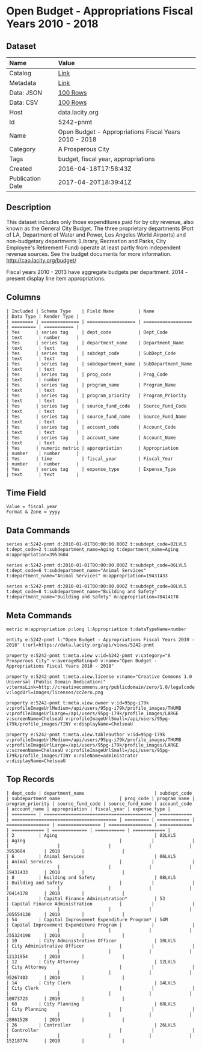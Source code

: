 # Open Budget - Appropriations Fiscal Years 2010 - 2018

## Dataset

| Name | Value |
| :--- | :---- |
| Catalog | [Link](https://catalog.data.gov/dataset/open-budget-appropriations-fiscal-years-2010-2017) |
| Metadata | [Link](https://data.lacity.org/api/views/5242-pnmt) |
| Data: JSON | [100 Rows](https://data.lacity.org/api/views/5242-pnmt/rows.json?max_rows=100) |
| Data: CSV | [100 Rows](https://data.lacity.org/api/views/5242-pnmt/rows.csv?max_rows=100) |
| Host | data.lacity.org |
| Id | 5242-pnmt |
| Name | Open Budget - Appropriations Fiscal Years 2010 - 2018 |
| Category | A Prosperous City |
| Tags | budget, fiscal year, appropriations |
| Created | 2016-04-18T17:58:43Z |
| Publication Date | 2017-04-20T18:39:41Z |

## Description

This dataset includes only those expenditures paid for by city revenue, also known as the General City Budget. The three proprietary departments (Port of LA, Department of Water and Power, Los Angeles World Airports) and non-budgetary departments (Library, Recreation and Parks, City Employee's Retirement Fund) operate at least partly from independent revenue sources. See the budget documents for more information. http://cao.lacity.org/budget/

Fiscal years 2010 - 2013 have aggregate budgets per department. 2014 - present display line item appropriations.

## Columns

```ls
| Included | Schema Type    | Field Name         | Name               | Data Type | Render Type |
| ======== | ============== | ================== | ================== | ========= | =========== |
| Yes      | series tag     | dept_code          | Dept_Code          | text      | number      |
| Yes      | series tag     | department_name    | Department_Name    | text      | text        |
| Yes      | series tag     | subdept_code       | SubDept_Code       | text      | text        |
| Yes      | series tag     | subdepartment_name | SubDepartment_Name | text      | text        |
| Yes      | series tag     | prog_code          | Prog_Code          | text      | number      |
| Yes      | series tag     | program_name       | Program_Name       | text      | text        |
| Yes      | series tag     | program_priority   | Program_Priority   | text      | text        |
| Yes      | series tag     | source_fund_code   | Source_Fund_Code   | text      | text        |
| Yes      | series tag     | source_fund_name   | Source_Fund_Name   | text      | text        |
| Yes      | series tag     | account_code       | Account_Code       | text      | text        |
| Yes      | series tag     | account_name       | Account_Name       | text      | text        |
| Yes      | numeric metric | appropriation      | Appropriation      | number    | number      |
| Yes      | time           | fiscal_year        | Fiscal_Year        | number    | number      |
| Yes      | series tag     | expense_type       | Expense_Type       | text      | text        |
```

## Time Field

```ls
Value = fiscal_year
Format & Zone = yyyy
```

## Data Commands

```ls
series e:5242-pnmt d:2010-01-01T00:00:00.000Z t:subdept_code=02LVL5 t:dept_code=2 t:subdepartment_name=Aging t:department_name=Aging m:appropriation=3953604

series e:5242-pnmt d:2010-01-01T00:00:00.000Z t:subdept_code=06LVL5 t:dept_code=6 t:subdepartment_name="Animal Services" t:department_name="Animal Services" m:appropriation=19431433

series e:5242-pnmt d:2010-01-01T00:00:00.000Z t:subdept_code=08LVL5 t:dept_code=8 t:subdepartment_name="Building and Safety" t:department_name="Building and Safety" m:appropriation=70414178
```

## Meta Commands

```ls
metric m:appropriation p:long l:Appropriation t:dataTypeName=number

entity e:5242-pnmt l:"Open Budget - Appropriations Fiscal Years 2010 - 2018" t:url=https://data.lacity.org/api/views/5242-pnmt

property e:5242-pnmt t:meta.view v:id=5242-pnmt v:category="A Prosperous City" v:averageRating=0 v:name="Open Budget - Appropriations Fiscal Years 2010 - 2018"

property e:5242-pnmt t:meta.view.license v:name="Creative Commons 1.0 Universal (Public Domain Dedication)" v:termsLink=http://creativecommons.org/publicdomain/zero/1.0/legalcode v:logoUrl=images/licenses/ccZero.png

property e:5242-pnmt t:meta.view.owner v:id=95pg-i79k v:profileImageUrlMedium=/api/users/95pg-i79k/profile_images/THUMB v:profileImageUrlLarge=/api/users/95pg-i79k/profile_images/LARGE v:screenName=ChelseaU v:profileImageUrlSmall=/api/users/95pg-i79k/profile_images/TINY v:displayName=ChelseaU

property e:5242-pnmt t:meta.view.tableauthor v:id=95pg-i79k v:profileImageUrlMedium=/api/users/95pg-i79k/profile_images/THUMB v:profileImageUrlLarge=/api/users/95pg-i79k/profile_images/LARGE v:screenName=ChelseaU v:profileImageUrlSmall=/api/users/95pg-i79k/profile_images/TINY v:roleName=administrator v:displayName=ChelseaU
```

## Top Records

```ls
| dept_code | department_name                          | subdept_code | subdepartment_name                      | prog_code | program_name | program_priority | source_fund_code | source_fund_name | account_code | account_name | appropriation | fiscal_year | expense_type | 
| ========= | ======================================== | ============ | ======================================= | ========= | ============ | ================ | ================ | ================ | ============ | ============ | ============= | =========== | ============ | 
| 2         | Aging                                    | 02LVL5       | Aging                                   |           |              |                  |                  |                  |              |              | 3953604       | 2010        |              | 
| 6         | Animal Services                          | 06LVL5       | Animal Services                         |           |              |                  |                  |                  |              |              | 19431433      | 2010        |              | 
| 8         | Building and Safety                      | 08LVL5       | Building and Safety                     |           |              |                  |                  |                  |              |              | 70414178      | 2010        |              | 
|           | Capital Finance Administration*          | 53           | Capital Finance Administration          |           |              |                  |                  |                  |              |              | 205554130     | 2010        |              | 
| 54        | Capital Improvement Expenditure Program* | 54M          | Capital Improvement Expenditure Program |           |              |                  |                  |                  |              |              | 255324198     | 2010        |              | 
| 10        | City Administrative Officer              | 10LVL5       | City Administrative Officer             |           |              |                  |                  |                  |              |              | 12131954      | 2010        |              | 
| 12        | City Attorney                            | 12LVL5       | City Attorney                           |           |              |                  |                  |                  |              |              | 95267403      | 2010        |              | 
| 14        | City Clerk                               | 14LVL5       | City Clerk                              |           |              |                  |                  |                  |              |              | 10073723      | 2010        |              | 
| 68        | City Planning                            | 68LVL5       | City Planning                           |           |              |                  |                  |                  |              |              | 28861528      | 2010        |              | 
| 26        | Controller                               | 26LVL5       | Controller                              |           |              |                  |                  |                  |              |              | 15218774      | 2010        |              | 
```